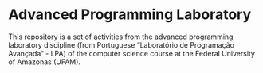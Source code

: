 # Advanced Programming Laboratory
This repository is a set of activities from the advanced programming laboratory discipline (from Portuguese “Laboratório de Programação Avançada“ - LPA) of the computer science course at the Federal University of Amazonas (UFAM).
